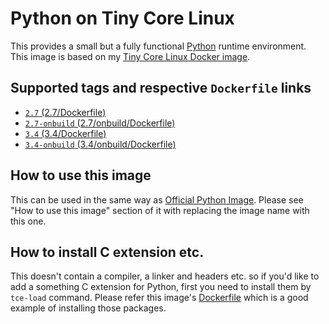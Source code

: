 Python on Tiny Core Linux
=========================

This provides a small but a fully functional [Python](https://www.python.org/) runtime environment. This image is based on my [Tiny Core Linux Docker image](https://registry.hub.docker.com/u/tatsushid/tinycore/).

## Supported tags and respective `Dockerfile` links

- [`2.7` (2.7/Dockerfile)](https://github.com/tatsushid/docker-tinycore-python/blob/master/2.7/Dockerfile)
- [`2.7-onbuild` (2.7/onbuild/Dockerfile)](https://github.com/tatsushid/docker-tinycore-python/blob/master/2.7/onbuild/Dockerfile)
- [`3.4` (3.4/Dockerfile)][Latest Dockerfile]
- [`3.4-onbuild` (3.4/onbuild/Dockerfile)](https://github.com/tatsushid/docker-tinycore-python/blob/master/3.4/onbuild/Dockerfile)

## How to use this image

This can be used in the same way as [Official Python Image](https://registry.hub.docker.com/_/python/). Please see "How to use this image" section of it with replacing the image name with this one.

## How to install C extension etc.

This doesn't contain a compiler, a linker and headers etc. so if you'd like to add a something C extension for Python, first you need to install them by `tce-load` command. Please refer this image's [Dockerfile][Latest Dockerfile] which is a good example of installing those packages.

[Latest Dockerfile]: https://github.com/tatsushid/docker-tinycore-python/blob/master/3.4/Dockerfile
